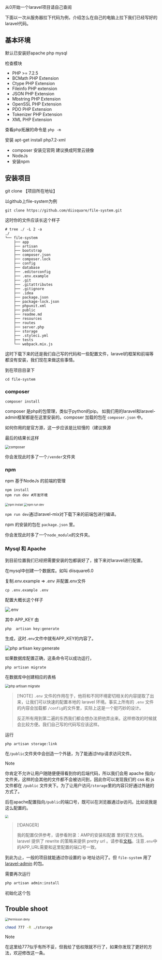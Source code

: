 从0开始一个laravel项目请自己查阅

下面以一次从服务器拉下代码为例，介绍怎么在自己的电脑上拉下我们已经写好的laravel代码。

## 基本环境

默认已安装好apache php mysql

检查模块

- PHP >= 7.2.5
- BCMath PHP Extension
- Ctype PHP Extension
- Fileinfo PHP extension
- JSON PHP Extension
- Mbstring PHP Extension
- OpenSSL PHP Extension
- PDO PHP Extension
- Tokenizer PHP Extension
- XML PHP Extension

查看php拓展的命令是 `php -m` 

 安装 apt-get install php7.2-xml

- composer 安装见官网 建议换成阿里云镜像
- NodeJs
- 安装npm

## 安装项目

git clone 【项目所在地址】

以github上file-system为例

```shell
git clone https://github.com/diisquare/file-system.git
```

这时你的文件应该长这个样子

```shell
# tree ./ -L 2 -a 
./
└── file-system
    ├── app
    ├── artisan
    ├── bootstrap
    ├── composer.json
    ├── composer.lock
    ├── config
    ├── database
    ├── .editorconfig
    ├── .env.example
    ├── .git
    ├── .gitattributes
    ├── .gitignore
    ├── .idea
    ├── package.json
    ├── package-lock.json
    ├── phpunit.xml
    ├── public
    ├── readme.md
    ├── resources
    ├── routes
    ├── server.php
    ├── storage
    ├── .styleci.yml
    ├── tests
    └── webpack.mix.js

```



这时下载下来的还是我们自己写的代码和一些配置文件，laravel的框架和前端等都没有安装，我们现在来做这些事情。

到在项目目录下

```shell
cd file-system
```

### composer

```shell
composer install 
```

composer 是php的包管理，类似于python的pip。 如我们用的laravel和laravel-admin框架都是在这里安装的。composer 加载的包在 `composer.json` 中。

如何你用的是官方源，这一步应该是比较慢的（建议换源

最后的结果长这样

<img src="http://img.yp51md.club/dii2020-03-04%2011-20-49%E5%B1%8F%E5%B9%95%E6%88%AA%E5%9B%BE.png" alt="composer" style="zoom: 80%;" />

你会发现此时多了一个`/vender`文件夹

### npm

npm 基于NodeJs 的前端的管理

```shell
npm install
npm run dev #开发环境
```

<img src="http://img.yp51md.club/dii2020-03-04%2011-47-53%E5%B1%8F%E5%B9%95%E6%88%AA%E5%9B%BE.png" alt="npm install" style="zoom: 67%;" />

<img src="http://img.yp51md.club/dii2020-03-04%2011-49-10%E5%B1%8F%E5%B9%95%E6%88%AA%E5%9B%BE.png" alt="npm run dev" style="zoom:67%;" />

`npm run dev`通过laravel-mix对下载下来的前端包进行编译。

npm 的安装的包在 `package.json` 里。

你会发现此时多了一个`node_module`的文件夹。

### Mysql 和 Apache

到目前位置我们已经把需要安装的包都装好了，接下来对laravel进行配置。

在mysql中创建一个数据库。如叫 diisquare6.0

复制.env.example => .env 并配置.env文件

```
cp .env.example .env
```

配置大概长这个样子

![.env](http://img.yp51md.club/dii2020-03-04%2015-33-54%E5%B1%8F%E5%B9%95%E6%88%AA%E5%9B%BE.png)

其中 APP_KEY 由

``` shell
php  artisan key:generate
```

生成，这时`.env`文件中就有APP_KEY的内容了。

![php  artisan key:generate](http://img.yp51md.club/dii2020-03-04%2015-59-12%E5%B1%8F%E5%B9%95%E6%88%AA%E5%9B%BE.png)

如果数据库配置正确，这条命令可以成功运行，

```shell
php artisan migrate
```

在数据库中创建相应的表格

<img src="http://img.yp51md.club/dii2020-03-04%2016-00-45%E5%B1%8F%E5%B9%95%E6%88%AA%E5%9B%BE.png" alt="php artisan migrate" style="zoom: 80%;" />

> [!NOTE] `.env` 文件的作用在于，他将和不同环境密切相关的内容提取了出来，让我们可以快速的配置本地的 laravel 环境。事实上所有的	`.env` 文件的内容会加载都 `/config`的文件里，实际上这是一个挺巧妙的设计。
>
> 反正所有用到第二遍的东西我们都会想办法把他弄出来。这样修改的时候就会比较方便。我们自己写的代码写应该这样。

运行

```shell
php artisan storage:link
```

在`/public`文件夹中会创造一个外链，为了能通过http请求访问文件。

> [!NOTE]
>
> 你肯定不允许让用户随随便便得看到你的后端代码，所以我们会用 apache 指向`/`文件夹，这样的会其他的文件都不会被访问到，因此你可以发现我们的 css 和 js 文件都在 `/public` 文件夹下。为了让用户访问`/storage`里的内容只好通过外链的方式了。



后在apache配置指向`/public`的端口号，既可以在浏览器通过ip访问。比如说我是这么配置的。

<img src="http://img.yp51md.club/dii2020-03-04%2015-54-17%E5%B1%8F%E5%B9%95%E6%88%AA%E5%9B%BE.png" style="zoom:67%;" />

> [!DANGER] 
>
> 我的配置仅供参考，请参看附录：AMP的安装和配置 里的官方文档。laravel 提供了 rewrite 的策略来提供 pretty url 。请参看[文档](https://laravel.com/docs/7.x#pretty-urls)。注意`.env`中的APP_URL需要和这里配置的端口号一致。

到此为止，一般的项目就能通过你设置的 ip 地址访问了。但 `file-system` 用了 [laravel-admin](https://www.laravel-admin.org/) 的包。

需要再次运行

```bash
php artisan admin:install
```

初始化这个包

## Trouble shoot

<img src="http://img.yp51md.club/dii2020-03-04%2016-11-35%E5%B1%8F%E5%B9%95%E6%88%AA%E5%9B%BE.png" alt="Permisson deny" style="zoom:67%;" />

```bash
chmod 777 -R ./storage
```

> [!NOTE]
>
> 在这里给777似乎有所不妥，但我给了低权限就不行了，如果你发现了更好的方法，欢迎修改这一条。